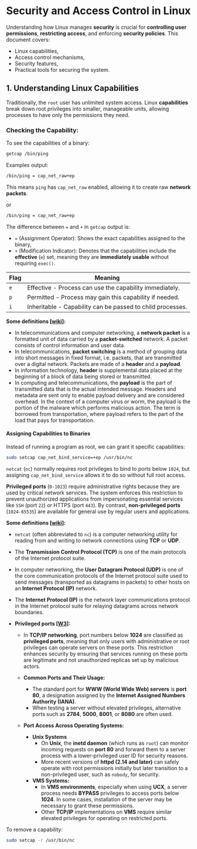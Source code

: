 # Security and Access Control in Linux

Understanding how Linux manages **security** is crucial for **controlling user permissions**, **restricting access**, and enforcing **security policies**. This document covers:
- Linux capabilities,
- Access control mechanisms,
- Security features,
- Practical tools for securing the system.

## 1. Understanding Linux Capabilities
Traditionally, the `root` user has unlimited system access. Linux **capabilities** break down root privileges into smaller, manageable units, allowing processes to have only the permissions they need.

### Checking the Capability:
To see the capabilities of a binary:
```bash
getcap /bin/ping
```
Examples output:
```bash
/bin/ping = cap_net_raw+ep
```
This means `ping` has `cap_net_raw` enabled, allowing it to create raw **network packets**.

or
```bash
/bin/ping = cap_net_raw+ep
```
The difference between `=` and `+` in `getcap` output is:
- `=` (Assignment Operator): Shows the exact capabilities assigned to the binary,
- `+` (Modification Indicator): Denotes that the capabilities include the **effective** (`e`) set, meaning they are **immediately usable** without requiring `exec()`.

|Flag   |	Meaning                                                   |
|-------|-------------------------------------------------------------|
|`e`    | Effective - Process can use the capability immediately.     |
|`p`    | Permitted - Process may gain this capability if needed.     |
|`i`    | Inheritable - Capability can be passed to child processes.  |

**Some definitions [[wiki](https://en.wikipedia.org/wiki/Network_packet#Examples)]:**
- In telecommunications and computer networking, a **network packet** is a formatted unit of data carried by a **packet-switched** network. A packet consists of control information and user data.
- In telecommunications, **packet switching** is a method of grouping data into short messages in fixed format, i.e. packets, that are transmitted over a digital network. Packets are made of a **header** and a **payload**.
- In information technology, **header** is supplemental data placed at the beginning of a block of data being stored or transmitted.
- In computing and telecommunications, the **payload** is the part of transmitted data that is the actual intended message. Headers and metadata are sent only to enable payload delivery and are considered overhead.
In the context of a computer virus or worm, the payload is the portion of the malware which performs malicious action.  The term is borrowed from transportation, where payload refers to the part of the load that pays for transportation.

#### Assigning Capabilities to Binaries
Instead of running a program as root, we can grant it specific capabilities:
```bash
sudo setcap cap_net_bind_service=+ep /usr/bin/nc
```
`netcat` (`nc`) normally requires root privileges to bind to ports below `1024`, but assigning `cap_net_bind_service` allows it to do so without full root access.

**Privileged ports** (`0-1023`) require administrative rights because they are used by critical network services. The system enforces this restriction to prevent unauthorized applications from impersonating essential services like `SSH` (port `22`) or HTTPS (port `443`). By contrast, **non-privileged ports** (`1024-65535`) are available for general use by regular users and applications.

**Some definitions [[wiki](https://en.wikipedia.org/wiki/Netcat)]:**
- `netcat` (often abbreviated to `nc`) is a computer networking utility for reading from and writing to network connections using **TCP** or **UDP**.

- The **Transmission Control Protocol (TCP)** is one of the main protocols of the Internet protocol suite.

- In computer networking, the **User Datagram Protocol (UDP)** is one of the core communication protocols of the Internet protocol suite used to send messages (transported as datagrams in packets) to other hosts on an **Internet Protocol (IP)** network.

- The **Internet Protocol (IP)** is the network layer communications protocol in the Internet protocol suite for relaying datagrams across network boundaries.

- **Privileged ports [[W3](https://www.w3.org/Daemon/User/Installation/PrivilegedPorts.html)]:**
    * In **TCP/IP networking**, port numbers below **1024** are classified as **privileged ports**, meaning that only users with administrative or root privileges can operate servers on these ports. This restriction enhances security by ensuring that services running on these ports are legitimate and not unauthorized replicas set up by malicious actors.

    * **Common Ports and Their Usage:**
        - The standard port for **WWW (World Wide Web) servers** is **port 80**, a designation assigned by the **Internet Assigned Numbers Authority (IANA)**.
        - When testing a server without elevated privileges, alternative ports such as **2784**, **5000**, **8001**, or **8080** are often used.
    * **Port Access Across Operating Systems:**
        - **Unix Systems**
            * On **Unix**, the **inetd daemon** (which runs as `root`) can monitor incoming requests on **port 80** and forward them to a server process with a lower-privileged user ID for security reasons.
            * More recent versions of **httpd (2.14 and later)** can safely operate with root permissions initially but later transition to a non-privileged user, such as `nobody`, for security.
        - **VMS Systems:**
            * In **VMS environments**, especially when using **UCX**, a server process needs **BYPASS** privileges to access ports below **1024**. In some cases, installation of the server may be necessary to grant these permissions.
            * Other **TCP/IP** implementations on **VMS** require similar elevated privileges for operating on restricted ports.

To remove a capability:
```bash
sudo setcap -r /usr/bin/nc
```

